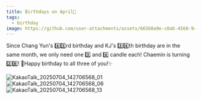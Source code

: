 ```yaml
---
title: Birthdays on April🌺
tags:
  - birthday
image: https://github.com/user-attachments/assets/665b0a9e-c0ab-4560-94f2-b705a000ba55 
---
```


Since Chang Yun's 4️⃣3️⃣rd birthday and KJ's 3️⃣4️⃣th birthday are in the same month, we only need one 3️⃣ and 4️⃣ candle each!
Chaemin is turning 2️⃣8️⃣! 🎉Happy birthday to all three of you!✨

![KakaoTalk_20250704_142706568_01](https://github.com/user-attachments/assets/665b0a9e-c0ab-4560-94f2-b705a000ba55)
![KakaoTalk_20250704_142706568_06](https://github.com/user-attachments/assets/57147d5b-a98f-462f-a3dc-b591d65c9315)
![KakaoTalk_20250704_142706568_13](https://github.com/user-attachments/assets/49880732-c5a5-4d74-8e74-be620b93dd4b)
